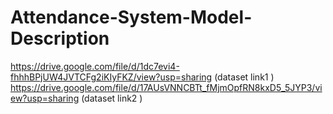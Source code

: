 # Attendance-System-Model-Description
 https://drive.google.com/file/d/1dc7evi4-fhhhBPjUW4JVTCFg2iKIyFKZ/view?usp=sharing  (dataset link1 )
 https://drive.google.com/file/d/17AUsVNNCBTt_fMjmOpfRN8kxD5_5JYP3/view?usp=sharing (dataset link2 )
   
